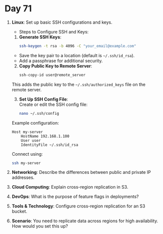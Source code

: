 # Day 71


1. **Linux**: Set up basic SSH configurations and keys.
   * Steps to Configure SSH and Keys:  
    
    1. **Generate SSH Keys**:  
       ```bash
       ssh-keygen -t rsa -b 4096 -C "your_email@example.com"
       ```
    - Save the key pair to a location (default is `~/.ssh/id_rsa`).
    - Add a passphrase for additional security.
    
    2. **Copy Public Key to Remote Server**:  
       ```bash
       ssh-copy-id user@remote_server
       ```
   This adds the public key to the `~/.ssh/authorized_keys` file on the remote server.
    
    3. **Set Up SSH Config File**:  
       Create or edit the SSH config file:  
       ```bash
       nano ~/.ssh/config
       ```
      Example configuration:  
      ```
      Host my-server
          HostName 192.168.1.100
          User user
          IdentityFile ~/.ssh/id_rsa
      ```
      Connect using:  
      ```bash
      ssh my-server
      ```


2. **Networking**: Describe the differences between public and private IP addresses.

3. **Cloud Computing**: Explain cross-region replication in S3.

4. **DevOps**: What is the purpose of feature flags in deployments?

5. **Tools & Technology**: Configure cross-region replication for an S3 bucket.

6. **Scenario**: You need to replicate data across regions for high availability. How would you set this up?


